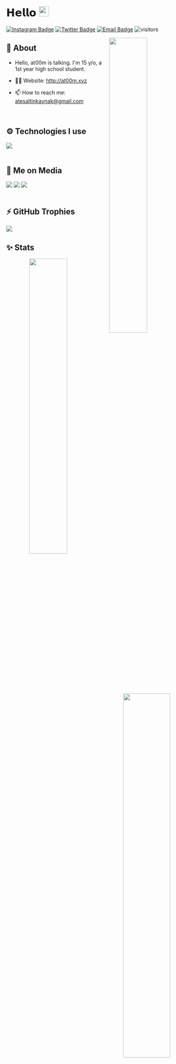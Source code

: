 # 𝗛𝗲𝗹𝗹𝗼 <img src="https://user-images.githubusercontent.com/5679180/79618120-0daffb80-80be-11ea-819e-d2b0fa904d07.gif" width="27"> 

[![Instagram Badge](https://img.shields.io/badge/-Instagram-5851DB?style=flat-square&labelColor=5851DB&logo=instagram&logoColor=white&link=https://instagram.com/at00mpeek)](https://instagram.com/at00mpeek)
[![Twitter Badge](https://img.shields.io/badge/-Twitter-1da1f2?style=flat-square&labelColor=1da1f2&logo=twitter&logoColor=white&link=https://twitter.com/at00mpeek)](https://twitter.com/at00mpeek)
[![Email Badge](https://img.shields.io/badge/-Email-c14438?style=flat-square&logo=Gmail&logoColor=white&link=mailto:atesaltinkaynak@mail.com)](mailto:atesaltinkaynak@gmail.com)
![visitors](https://visitor-badge.laobi.icu/badge?page_id=justat00m)

<img width="45%" align="right" src="https://github-readme-streak-stats.herokuapp.com/?user=justat00m&theme=black-ice&hide_border=true&stroke=0000&background=0D1117">

<div align="left" width="100%">
   
## 🧐 About

- Hello, at00m is talking. I'm 15 y/o, a 1st year high school student.

- 👨‍💻 Website: http://at00m.xyz
- 📫 How to reach me: atesaltinkaynak@gmail.com
  
<br />
   
## ⚙️ Technologies I use
   
<img src="https://skillicons.dev/icons?i=ts,js,java,html,css,php,tailwind,nodejs,mysql,mongodb,react,nextjs&theme=dark" />
</div>

<br />

## 📱 Me on Media
<div>
   <a href="https://instagram.com/at00mpeek"><img src="https://skillicons.dev/icons?i=instagram&theme=dark" /></a>
   <a href="https://twitter.com/@justat00m"><img src="https://skillicons.dev/icons?i=twitter&theme=dark" /></a>
   <a href="https://discord.com/users/654732196594319365"><img src="https://skillicons.dev/icons?i=discord&theme=dark" /></a>
</div>


<br />

## ⚡ GitHub Trophies</h2>
<img src="https://github-profile-trophy.vercel.app/?username=justat00m&theme=darkhub&no-frame=true&margin-w=15&margin-h=15" />

<br />

## ✨ Stats

<div align="center" width="100%">
   <img align="left" width="45%" src="https://github-readme-stats.vercel.app/api?username=justat00m&show_icons=true&count_private=true&theme=react&hide_border=true&bg_color=0D1117">
   <img align="right" width="50%" src="https://activity-graph.herokuapp.com/graph?username=justat00m&bg_color=0D1117&color=5BCDEC&line=5BCDEC&point=FFFFFF&hide_border=true"></div>
</div>

<br />
<br />
